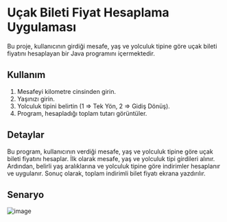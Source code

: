 # Uçak Bileti Fiyat Hesaplama Uygulaması

Bu proje, kullanıcının girdiği mesafe, yaş ve yolculuk tipine göre uçak bileti fiyatını hesaplayan bir Java programını içermektedir.

## Kullanım

1. Mesafeyi kilometre cinsinden girin.
2. Yaşınızı girin.
3. Yolculuk tipini belirtin (1 => Tek Yön, 2 => Gidiş Dönüş).
4. Program, hesapladığı toplam tutarı görüntüler.

## Detaylar

Bu program, kullanıcının verdiği mesafe, yaş ve yolculuk tipine göre uçak bileti fiyatını hesaplar. İlk olarak mesafe, yaş ve yolculuk tipi girdileri alınır. Ardından, belirli yaş aralıklarına ve yolculuk tipine göre indirimler hesaplanır ve uygulanır. Sonuç olarak, toplam indirimli bilet fiyatı ekrana yazdırılır.

## Senaryo


![image](https://github.com/esmanur-karatas/javaAlgorithmExamples/assets/83882274/1ce76b8b-5343-4787-bc18-654aeeb34dfc)



